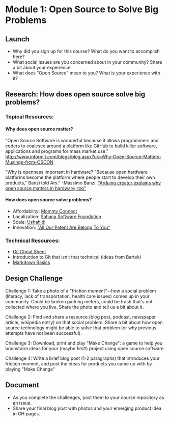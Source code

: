 # Module 1: Open Source to Solve Big Problems

## Launch

* Why did you sign up for this course? What do you want to accomplish here?
* What social issues are you concerned about in your community? Share a bit about your experience.
* What does "Open Source" mean to you? What is your experience with it?

## Research: How does open source solve big problems?


### Topical Resources:
#### Why does open source matter?
"Open Source Software is wonderful because it allows programmers and coders to coalesce around a platform like GitHub to build killer software, applications and programs for mass market use."
http://www.informit.com/blogs/blog.aspx?uk=Why-Open-Source-Matters-Musings-from-OSCON

"Why is openness important in hardware? "Because open hardware platforms become the platform where people start to develop their own products," Banzi told Ars."
-Massimo Banzi, ["Arduino creator explains why open source matters in hardware, too"](http://arstechnica.com/information-technology/2013/10/arduino-creator-explains-why-open-source-matters-in-hardware-too/)

#### How does open source solve problems?
* Affordability: [Mommy Connect](http://www.health.gov.za/index.php/mom-connect)
* Localization: [Sahana Software Foundation](http://sahanafoundation.org/)
* Scale: [Ushahidi](https://www.ushahidi.com/about)
* Innovation: ["All Our Patent Are Belong To You"](http://www.teslamotors.com/blog/all-our-patent-are-belong-you)

### Technical Resources:
* [Git Cheat Sheet](https://training.github.com/kit/downloads/github-git-cheat-sheet.pdf)
* Introduction to Git that isn’t that technical (ideas from Bartek)
* [Markdown Basics](https://help.github.com/articles/markdown-basics/)

## Design Challenge

Challenge 1: Take a photo of a "friction moment"--how a social problem (literacy, lack of transportation, health care issues) comes up in your community. Could be broken parking meters, could be trash that's not collected where you live. Share the photo and tell us a bit about it.

Challenge 2: Find and share a resource (blog post, podcast, newspaper article, wikipedia entry) on that social problem. Share a bit about how open source technology might be able to solve that problem (or why previous attempts have not been successful).

Challenge 3: Download, print and play "Make Change": a game to help you brainstorm ideas for your (maybe first!) project using open source software.

Challenge 4: Write a brief blog post (1-2 paragraphs) that introduces your friction moment, and post the ideas for products you came up with by playing "Make Change"

## Document

* As you complete the challenges, post them to your course repository as an issue.
* Share your final blog post with photos and your emerging product idea in GH pages.
